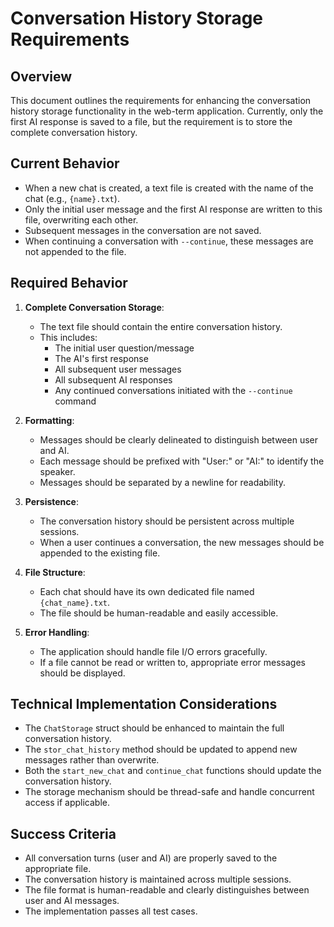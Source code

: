 # Conversation History Storage Requirements

## Overview
This document outlines the requirements for enhancing the conversation history storage functionality in the web-term application. Currently, only the first AI response is saved to a file, but the requirement is to store the complete conversation history.

## Current Behavior
- When a new chat is created, a text file is created with the name of the chat (e.g., `{name}.txt`).
- Only the initial user message and the first AI response are written to this file, overwriting each other.
- Subsequent messages in the conversation are not saved.
- When continuing a conversation with `--continue`, these messages are not appended to the file.

## Required Behavior
1. **Complete Conversation Storage**:
   - The text file should contain the entire conversation history.
   - This includes:
     - The initial user question/message
     - The AI's first response
     - All subsequent user messages
     - All subsequent AI responses
     - Any continued conversations initiated with the `--continue` command

2. **Formatting**:
   - Messages should be clearly delineated to distinguish between user and AI.
   - Each message should be prefixed with "User:" or "AI:" to identify the speaker.
   - Messages should be separated by a newline for readability.

3. **Persistence**:
   - The conversation history should be persistent across multiple sessions.
   - When a user continues a conversation, the new messages should be appended to the existing file.

4. **File Structure**:
   - Each chat should have its own dedicated file named `{chat_name}.txt`.
   - The file should be human-readable and easily accessible.

5. **Error Handling**:
   - The application should handle file I/O errors gracefully.
   - If a file cannot be read or written to, appropriate error messages should be displayed.

## Technical Implementation Considerations
- The `ChatStorage` struct should be enhanced to maintain the full conversation history.
- The `stor_chat_history` method should be updated to append new messages rather than overwrite.
- Both the `start_new_chat` and `continue_chat` functions should update the conversation history.
- The storage mechanism should be thread-safe and handle concurrent access if applicable.

## Success Criteria
- All conversation turns (user and AI) are properly saved to the appropriate file.
- The conversation history is maintained across multiple sessions.
- The file format is human-readable and clearly distinguishes between user and AI messages.
- The implementation passes all test cases.
